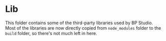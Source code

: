
# Lib

This folder contains some of the third-party libraries used by BP Studio.
Most of the libraries are now directly copied from `node_modules` folder to the `build` folder,
so there's not much left in here.